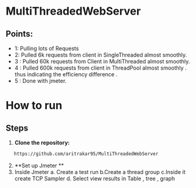 # MultiThreadedWebServer
## Points:
- 1: Pulling lots of Requests
- 2: Pulled 6k requests from client in SingleThreaded almost smoothly.
- 3 : Pulled 60k requests from Client in MultiThreaded almost smoothly.
- 4 : Pulled 600k requests from client in ThreadPool almost smoothly . 
thus indicating the efficiency difference .
- 5 : Done with jmeter.

# How to run 
## Steps
1. **Clone the repository:**
 ```bash
    https://github.com/aritrakar95/MultiThreadedWebServer
````
2. **Set up Jmeter **
3. Inside Jmeter
   a. Create a test run
   b.Create a thread group
   c.Inside it create TCP Sampler
   d. Select view results in Table , tree , graph
